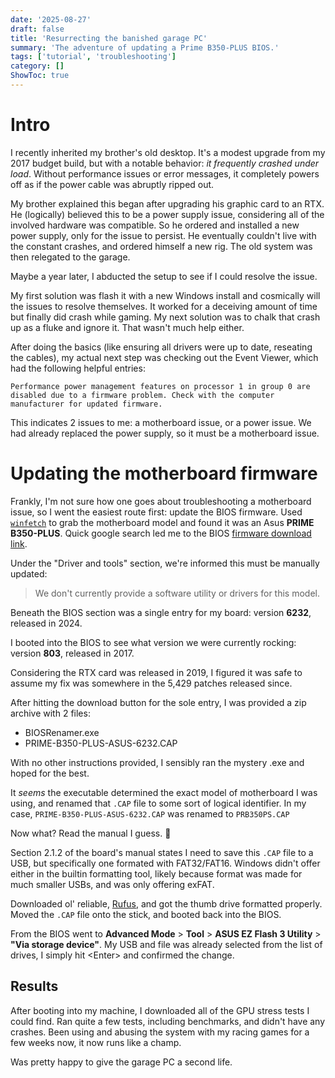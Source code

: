 ```yaml
---
date: '2025-08-27'
draft: false
title: 'Resurrecting the banished garage PC'
summary: 'The adventure of updating a Prime B350-PLUS BIOS.'
tags: ['tutorial', 'troubleshooting']
category: []
ShowToc: true
---
```


# Intro

I recently inherited my brother's old desktop. It's a modest upgrade from my 2017 budget build, but with a notable behavior: _it frequently crashed under load_. Without performance issues or error messages, it completely powers off as if the power cable was abruptly ripped out.

My brother explained this began after upgrading his graphic card to an RTX. He (logically) believed this to be a power supply issue, considering all of the involved hardware was compatible. So he ordered and installed a new power supply, only for the issue to persist. He eventually couldn't live with the constant crashes, and ordered himself a new rig. The old system was then relegated to the garage.

Maybe a year later, I abducted the setup to see if I could resolve the issue.

My first solution was flash it with a new Windows install and cosmically will the issues to resolve themselves. It worked for a deceiving amount of time but finally did crash while gaming. My next solution was to chalk that crash up as a fluke and ignore it. That wasn't much help either.

After doing the basics (like ensuring all drivers were up to date, reseating the cables), my actual next step was checking out the Event Viewer, which had the following helpful entries:

```
Performance power management features on processor 1 in group 0 are disabled due to a firmware problem. Check with the computer manufacturer for updated firmware.
```

This indicates 2 issues to me: a motherboard issue, or a power issue. We had already replaced the power supply, so it must be a motherboard issue.

# Updating the motherboard firmware

Frankly, I'm not sure how one goes about troubleshooting a motherboard issue, so I went the easiest route first: update the BIOS firmware. Used [`winfetch`](https://github.com/lptstr/winfetch) to grab the motherboard model and found it was an Asus **PRIME B350-PLUS**. Quick google search led me to the BIOS [firmware download link](https://www.asus.com/supportonly/prime%20b350-plus/helpdesk_BIOS/).

Under the "Driver and tools" section, we're informed this must be manually updated:

> We don't currently provide a software utility or drivers for this model.

Beneath the BIOS section was a single entry for my board: version **6232**, released in 2024.

I booted into the BIOS to see what version we were currently rocking: version **803**, released in 2017.

Considering the RTX card was released in 2019, I figured it was safe to assume my fix was somewhere in the 5,429 patches released since.

After hitting the download button for the sole entry, I was provided a zip archive with 2 files:

- BIOSRenamer.exe
- PRIME-B350-PLUS-ASUS-6232.CAP

With no other instructions provided, I sensibly ran the mystery .exe and hoped for the best.

It *seems* the executable determined the exact model of motherboard I was using, and renamed that `.CAP` file to some sort of logical identifier. In my case, `PRIME-B350-PLUS-ASUS-6232.CAP` was renamed to `PRB350PS.CAP`

Now what? Read the manual I guess. 🤮

Section 2.1.2 of the board's manual states I need to save this `.CAP` file to a USB, but specifically one formated with FAT32/FAT16. Windows didn't offer either in the builtin formatting tool, likely because format was made for much smaller USBs, and was only offering exFAT.

Downloaded ol' reliable, [Rufus](https://rufus.ie/en/), and got the thumb drive formatted properly. Moved the `.CAP` file onto the stick, and booted back into the BIOS.

From the BIOS went to **Advanced Mode** > **Tool** > **ASUS EZ Flash 3 Utility** > **"Via storage device"**. My USB and file was already selected from the list of drives, I simply hit \<Enter> and confirmed the change.

## Results

After booting into my machine, I downloaded all of the GPU stress tests I could find. Ran quite a few tests, including benchmarks, and didn't have any crashes. Been using and abusing the system with my racing games for a few weeks now, it now runs like a champ.

Was pretty happy to give the garage PC a second life.

